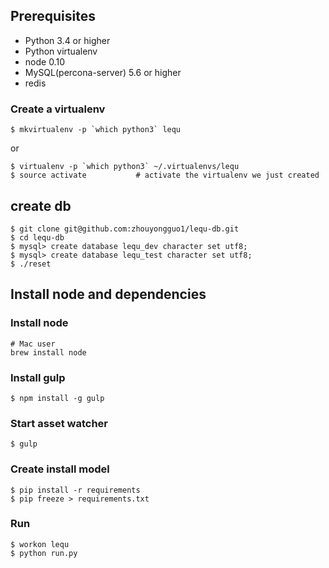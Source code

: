 ## Prerequisites

* Python 3.4 or higher
* Python virtualenv
* node 0.10
* MySQL(percona-server) 5.6 or higher
* redis


### Create a virtualenv

    $ mkvirtualenv -p `which python3` lequ

 or

    $ virtualenv -p `which python3` ~/.virtualenvs/lequ
    $ source activate           # activate the virtualenv we just created

## create db
    $ git clone git@github.com:zhouyongguo1/lequ-db.git
    $ cd lequ-db
    $ mysql> create database lequ_dev character set utf8;
    $ mysql> create database lequ_test character set utf8;
    $ ./reset
   
## Install node and dependencies
    
### Install node
    # Mac user
    brew install node
    
### Install gulp
    $ npm install -g gulp
    
### Start asset watcher
    $ gulp


### Create install model
    $ pip install -r requirements
    $ pip freeze > requirements.txt
    
    
### Run
    $ workon lequ
    $ python run.py



    